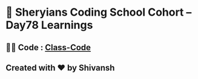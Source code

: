 # 🦁 Sheryians Coding School Cohort – Day78 Learnings

## 🧑‍💻 Code : [Class-Code](../Day70/code/src/App.jsx)



## Created with ❤️ by Shivansh
